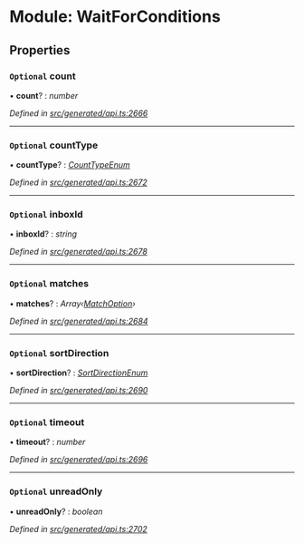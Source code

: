 # Module: WaitForConditions

## Properties

### `Optional` count

• **count**? : *number*

*Defined in [src/generated/api.ts:2666](https://github.com/mailslurp/mailslurp-client-ts-js/blob/4ca018b/src/generated/api.ts#L2666)*

___

### `Optional` countType

• **countType**? : *[CountTypeEnum](../enums/waitforconditions.counttypeenum.md)*

*Defined in [src/generated/api.ts:2672](https://github.com/mailslurp/mailslurp-client-ts-js/blob/4ca018b/src/generated/api.ts#L2672)*

___

### `Optional` inboxId

• **inboxId**? : *string*

*Defined in [src/generated/api.ts:2678](https://github.com/mailslurp/mailslurp-client-ts-js/blob/4ca018b/src/generated/api.ts#L2678)*

___

### `Optional` matches

• **matches**? : *Array‹[MatchOption](matchoption.md)›*

*Defined in [src/generated/api.ts:2684](https://github.com/mailslurp/mailslurp-client-ts-js/blob/4ca018b/src/generated/api.ts#L2684)*

___

### `Optional` sortDirection

• **sortDirection**? : *[SortDirectionEnum](../enums/waitforconditions.sortdirectionenum.md)*

*Defined in [src/generated/api.ts:2690](https://github.com/mailslurp/mailslurp-client-ts-js/blob/4ca018b/src/generated/api.ts#L2690)*

___

### `Optional` timeout

• **timeout**? : *number*

*Defined in [src/generated/api.ts:2696](https://github.com/mailslurp/mailslurp-client-ts-js/blob/4ca018b/src/generated/api.ts#L2696)*

___

### `Optional` unreadOnly

• **unreadOnly**? : *boolean*

*Defined in [src/generated/api.ts:2702](https://github.com/mailslurp/mailslurp-client-ts-js/blob/4ca018b/src/generated/api.ts#L2702)*
